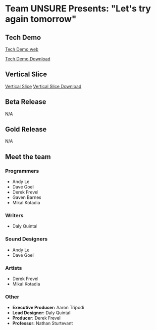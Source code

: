 # Team UNSURE Presents: "Let's try again tomorrow"

## Tech Demo

[Tech Demo web](/TechDemo/index.html)

[Tech Demo Download](TechDemo.zip)
  
## Vertical Slice
  
[Vertical Slice](/VSDemo/index.html)
[Vertical Slice Download](TechDemo.zip)

## Beta Release
  
N/A

## Gold Release
  
N/A

## Meet the team

### Programmers

- Andy Le
- Dave Goel
- Derek Frevel
- Gaven Barnes
- Mikal Kotadia

### Writers

- Daly Quintal

### Sound Designers

- Andy Le
- Dave Goel

### Artists

- Derek Frevel
- Mikal Kotadia

### Other

- **Executive Producer:** Aaron Tripodi
- **Lead Designer:** Daly Quintal
- **Producer:** Derek Frevel
- **Professor:** Nathan Sturtevant
